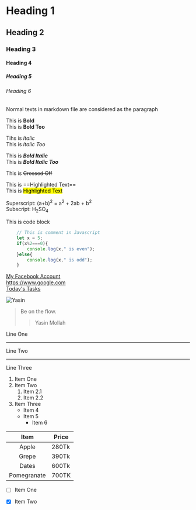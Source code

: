 <!-- Heading 1 - 6 --> 
# Heading 1
## Heading 2
### Heading 3
#### Heading 4
##### Heading 5
###### Heading 6

<!-- Paragraph -->
Normal texts in markdown file are considered as the paragraph

<!-- Bold Text, **text** or __Bold__ -->
This is **Bold**  
This is __Bold Too__

<!-- Italic Texts, *Italic* or _Italic_ -->
Tihs is *Italic*  
This is _Italic Too_

<!-- Bold Italic, ***BI*** or ___BI___ -->
This is ***Bold Italic***  
This is ___Bold Italic Too___

<!-- Crossed Of, ~~CO~~ -->
This is ~~Crossed Off~~

<!-- Highlighted Text -->
This is ==Highlighted Text==   <!-- it doesn't work -->  
This is <mark> Highlighted Text</mark> <!-- Use mark tag instead -->

<!-- Superscript & Subscript -->
Superscript: (a+b)<sup>2</sup> = a<sup>2</sup> + 2ab + b<sup>2</sup>  
Subscript: H<sub>2</sub>SO<sub>4</sub>

<!-- Code Snipped , ```js ```-->
This is code block  
```js
    // This is comment in Javascript
    let x = 5;
    if(x%2===0){
        console.log(x," is even");
    }else{
        console.log(x," is odd");
    }
```

<!-- Initiating Links, [Texts](source/hyperlink) -->
[My Facebook Account](https://www.facebook.com/mymofcl)  
<https://www.google.com>  
[Today's Tasks](../Day_05/Scripts/index.js)

<!-- Image, ![Image Title](Image Source) -->
![Yasin](https://media.licdn.com/dms/image/v2/D5603AQHBXI-ZlRm2uQ/profile-displayphoto-shrink_200_200/profile-displayphoto-shrink_200_200/0/1720399798379?e=2147483647&v=beta&t=EqjwCJ-8gcU7GGdRtQUw38Tl78ZM5gETSYHXJWztAFs)

<!-- Block-Quotes, > / >> .. -->
>Be on the flow.
>>Yasin Mollah

<!-- Horizontal Rules, *** or ___ -->
Line One  
*** 
Line Two  
___
Line Three

<!-- Lists, *,-, +, -->
1. Item One
2. Item Two
    1. Item 2.1
    1. Item 2.2
3. Item Three
    * Item 4
    + Item 5
        - Item 6 
        

<!-- Tables, || br |--|  -->
| Item | Price |
|:----:|-------|
|Apple | 280Tk |
|Grepe | 390Tk |
|Dates | 600Tk |
|Pomegranate| 700TK |

<!-- CheckBox , - [] or - [x] -->
- [ ] Item One
- [x] Item Two




